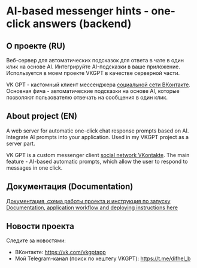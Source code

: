 # AI-based messenger hints - one-click answers (backend)
## О проекте (RU)
Веб-сервер для автоматических подсказок для ответа в чате в один клик на основе AI. Интегрируйте AI-подсказки в ваше приложение.
Используется в моем проекте VKGPT в качестве серверной части.

VK GPT - кастомный клиент мессенджера [социальной сети ВКонтакте](https://vk.com). Основная фича - автоматические подсказки на основе AI, которые позволяют пользователю отвечать на сообщения в один клик.

## About project (EN)
A web server for automatic one-click chat response prompts based on AI. Integrate AI prompts into your application.
Used in my VKGPT project as a server part.

VK GPT is a custom messenger client [social network VKontakte](https://vk.com). The main feature - AI-based automatic prompts, which allow the user to respond to messages in one click.

## Документация (Documentation)
[Документация, схема работы проекта и инструкция по запуску](/docs)
[Documentation, application workflow and deploying instructions here](/docs)

## Новости проекта
Следите за новостями:
- ВКонтакте: https://vk.com/vkgptapp
- Мой Telegram-канал (поиск по хештегу VKGPT): https://t.me/difhel_b
